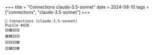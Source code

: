 +++
title = "Connections claude-3.5-sonnet"
date = 2024-08-10
tags = ["connections", "claude-3.5-sonnet"]
+++

```text
🤖 Connections (claude-3.5-sonnet) 
Puzzle #426
🟨🟪🟨🟨
🟪🟦🟨🟨
🟨🟨🟨🟦
🟨🟪🟨🟦
```
